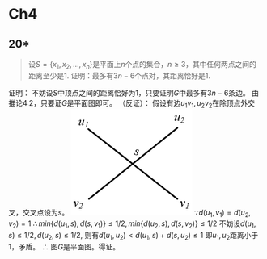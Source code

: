 # Ch4



## 20*

> 设$S=\{x_{1}, x_{2}, ... , x_{n}\}$是平面上$n$个点的集合，$n\geq3$，其中任何两点之间的距离至少是1. 证明：最多有$3n-6$个点对，其距离恰好是1.

证明：
不妨设$S$中顶点之间的距离恰好为1，只要证明$G$中最多有$3n-6$条边。
由推论4.2，只要证$G$是平面图即可。
（反证）：
假设有边$u_1v_1, u_2v_2$在除顶点外交叉，交叉点设为$s$。
![Ch4-20-1](./images/Ch4-20-1.png)
$\because d(u_1, v_1)=d(u_2,v_2)=1$
$\therefore min\{d(u_1, s), d(s, v_1)\} \leq 1/2, min\{d(u_2, s), d(s, v_2)\} \leq 1/2$
不妨设$d(u_1, s) \leq 1/2, d(u_2, s) \leq 1/2$,
则有$d(u_1, u_2) < d(u_1, s)+d(s, u_2) \leq 1$
即$u_1, u_2$距离小于1，矛盾。
$\therefore$ 图$G$是平面图。得证。